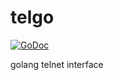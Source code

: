 # telgo

[![GoDoc](https://godoc.org/github.com/spreadspace/telgo?status.svg)](https://godoc.org/github.com/spreadspace/telgo)

golang telnet interface
